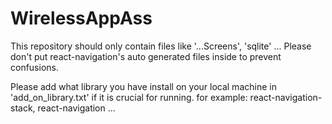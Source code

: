 # WirelessAppAss
This repository should only contain files like '...Screens', 'sqlite' ... 
Please don't put react-navigation's auto generated files inside to prevent confusions.

Please add what library you have install on your local machine in 'add_on_library.txt' if it is crucial for running.
for example: react-navigation-stack, react-navigation ...
